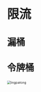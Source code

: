# 限流

## 漏桶





## 令牌桶

<img src="https://www.liwenzhou.com/images/Go/ratelimit/lingpaitong.jpg" alt="lingpaitong" style="zoom:50%;" />



